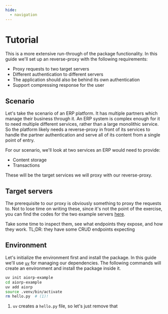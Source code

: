 ```yaml
---
hide:
  - navigation
---
```


# Tutorial

This is a more extensive run-through of the package functionality. In this
guide we'll set up an reverse-proxy with the following requirements:

- Proxy requests to two target servers
- Different authentication to different servers
- The application should also be behind its own authentication
- Support compressing response for the user

## Scenario

Let's take the scenario of an ERP platform. It has multiple partners which
manage their business through it. An ERP system is complex enough for it to
need multiple different services, rather than a large monolithic service.
So the platform likely needs a reverse-proxy in front of its services to handle
the partner authentication and serve all of its content from a single point of
entry.

For our scenario, we'll look at two services an ERP would need to provide:

- Content storage
- Transactions

These will be the target services we will proxy with our reverse-proxy.

## Target servers

The prerequisite to our proxy is obviously something to proxy the requests to.
Not to lose time on writing these, since it's not the point of the exercise,
you can find the codes for the two example servers
[here](https://github.com/ToninoK/aiorp/tree/master/examples/proxy/targets).

Take some time to inspect them, see what endpoints they expose, and how they
work. TL;DR: they have some CRUD endpoints expecting

## Environment

Let's initialize the environment first and install the package.
In this guide we'll use [`uv`](https://github.com/astral-sh/uv) for managing
our dependencies. The following commands will create an environment and install
the package inside it.

```bash
uv init aiorp-example
cd aiorp-example
uv add aiorp
source .venv/bin/activate
rm hello.py  # (1)!
```

1. `uv` creates a `hello.py` file, so let's just remove that
